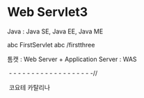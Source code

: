 # Web Servlet3



Java : Java SE, Java EE, Java ME



<servlet>
		<servlet-name>abc</servlet-name>
		<servlet-class>FirstServlet</servlet-class>
	</servlet>
	<servlet-mapping>
		<servlet-name>abc</servlet-name>
		<url-pattern>/firstthree</url-pattern>
	</servlet-mapping>



톰캣 : Web Server + Application Server : WAS

​         - - - - - - - - -           - - - - - - - - - -//

​           코요테                  카탈리나